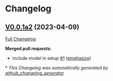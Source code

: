 # Changelog

## [V0.0.1a2](https://github.com/OpenVoiceOS/ovos-vad-plugin-silero/tree/V0.0.1a2) (2023-04-09)

[Full Changelog](https://github.com/OpenVoiceOS/ovos-vad-plugin-silero/compare/207b100d2c1ded7484d15963e6ec33b9db09b415...V0.0.1a2)

**Merged pull requests:**

- include model in setup [\#1](https://github.com/OpenVoiceOS/ovos-vad-plugin-silero/pull/1) ([emphasize](https://github.com/emphasize))



\* *This Changelog was automatically generated by [github_changelog_generator](https://github.com/github-changelog-generator/github-changelog-generator)*
